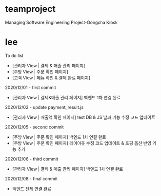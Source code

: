 # teamproject
Managing Software Engineering Project-Gongcha Kiosk

# lee

To do list
- [관리자 View | 결제 & 매출 관리 페이지] 
- [주방 View | 주문 확인 페이지]
- [고객 View | 메뉴 확인 & 결제 완료 페이지]

2020/12/01 - first commit
- [관리자 View | 결제&매출 관리 페이지] 백엔드 1차 연결 완료 

2020/12/02 - update payment_result.js
- [관리자 View | 매출액 확인 페이지] test DB & JS 날짜 기능 수정 코드 업데이트

2020/12/05 - second commit 
- [주방 View | 주문 확인 페이지] 백엔드 1차 연결 완료
- [주방 View | 주문 확인 페이지] 레이아웃 수정 코드 업데이트 & 토핑 옵션 반영 기능 추가

2020/12/06 - third commit
- [관리자 View | 결제 & 매출 관리 페이지] 백엔드 1차 연결 완료

2020/12/08 - final commit
- 백엔드 전체 연결 완료